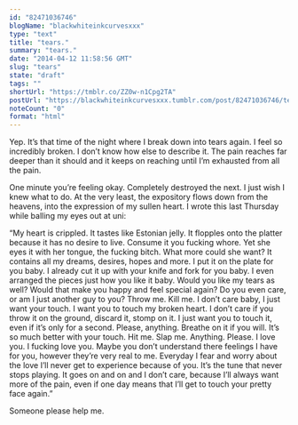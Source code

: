 ```yaml
---
id: "82471036746"
blogName: "blackwhiteinkcurvesxxx"
type: "text"
title: "tears."
summary: "tears."
date: "2014-04-12 11:58:56 GMT"
slug: "tears"
state: "draft"
tags: ""
shortUrl: "https://tmblr.co/ZZ0w-n1Cpg2TA"
postUrl: "https://blackwhiteinkcurvesxxx.tumblr.com/post/82471036746/tears"
noteCount: "0"
format: "html"
---
```


Yep. It’s that time of the night where I break down into tears again. I feel so incredibly broken. I don’t know how else to describe it. The pain reaches far deeper than it should and it keeps on reaching until I’m exhausted from all the pain.

One minute you’re feeling okay. Completely destroyed the next. I just wish I knew what to do. At the very least, the expository flows down from the heavens, into the expression of my sullen heart. I wrote this last Thursday while balling my eyes out at uni:

“My heart is crippled. It tastes like Estonian jelly. It flopples onto the platter because it has no desire to live. Consume it you fucking whore. Yet she eyes it with her tongue, the fucking bitch. What more could she want? It contains all my dreams, desires, hopes and more. I put it on the plate for you baby. I already cut it up with your knife and fork for you baby. I even arranged the pieces just how you like it baby. Would you like my tears as well? Would that make you happy and feel special again? Do you even care, or am I just another guy to you? Throw me. Kill me. I don’t care baby, I just want your touch. I want you to touch my broken heart. I don’t care if you throw it on the ground, discard it, stomp on it. I just want you to touch it, even if it’s only for a second. Please, anything. Breathe on it if you will. It’s so much better with your touch. Hit me. Slap me. Anything. Please. I love you. I fucking love you. Maybe you don’t understand there feelings I have for you, however they’re very real to me. Everyday I fear and worry about the love I’ll never get to experience because of you. It’s the tune that never stops playing. It goes on and on and I don’t care, because I’ll always want more of the pain, even if one day means that I’ll get to touch your pretty face again.”

Someone please help me.